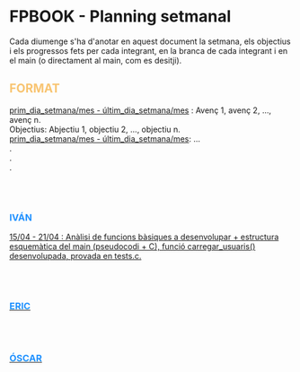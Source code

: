 # FPBOOK - Planning setmanal

Cada diumenge s'ha d'anotar en aquest document la setmana, els objectius i els progressos fets per cada integrant, en la branca de cada integrant i en el main (o directament al main, com es desitji).
<h2 style="color:#F8C471">FORMAT</h2>
<u>prim_dia_setmana/mes - últim_dia_setmana/mes</u> : Avenç 1, avenç 2, ..., avenç n.<br>Objectius: Abjectiu 1, objectiu 2, ..., objectiu n.<br>
<u>prim_dia_setmana/mes - últim_dia_setmana/mes</u>: ...<br>.<br>.<br>.


<br><br>
<h3 style="color:DodgerBlue"> IVÁN </h3> 
<p>
<!-- Progressos d'Iván -->
<u>15/04 - 21/04 : Anàlisi de funcions bàsiques a desenvolupar + estructura esquemàtica del main (pseudocodi + C), funció carregar_usuaris() desenvolupada, provada en tests.c.


<!-- Fi dels progressos d'Iván -->
</p>
<br><br>
<h3 style="color:DodgerBlue"> ERIC </h3> 
<p>
<!-- Progressos d'ERIC -->



<!-- Fi dels progressos d'ERIC -->
</p>
<br><br>
<h3 style="color:DodgerBlue"> ÓSCAR </h3> 
<p>
<!-- Progressos d'ÓSCAR -->



<!-- Fi dels progressos d'Óscar -->
</p>



